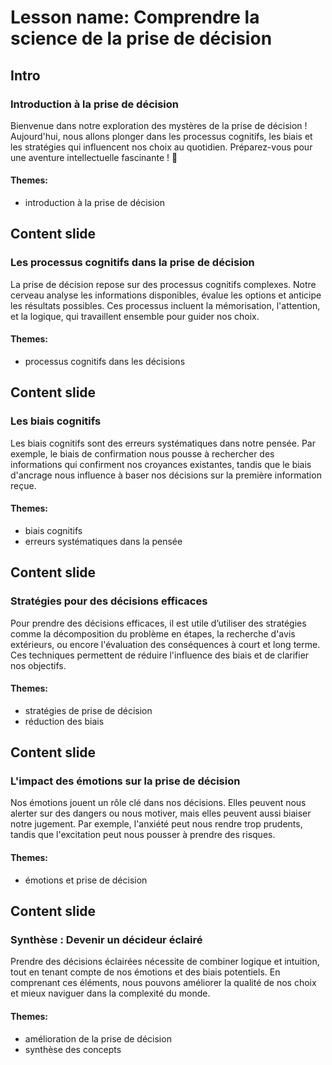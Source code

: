 # Lesson name: Comprendre la science de la prise de décision

## Intro

### Introduction à la prise de décision

Bienvenue dans notre exploration des mystères de la prise de décision ! Aujourd'hui, nous allons plonger dans les processus cognitifs, les biais et les stratégies qui influencent nos choix au quotidien. Préparez-vous pour une aventure intellectuelle fascinante ! 🌟

#### **Themes:**
- introduction à la prise de décision

## Content slide

### Les processus cognitifs dans la prise de décision

La prise de décision repose sur des processus cognitifs complexes. Notre cerveau analyse les informations disponibles, évalue les options et anticipe les résultats possibles. Ces processus incluent la mémorisation, l'attention, et la logique, qui travaillent ensemble pour guider nos choix.

#### **Themes:**
- processus cognitifs dans les décisions

## Content slide

### Les biais cognitifs

Les biais cognitifs sont des erreurs systématiques dans notre pensée. Par exemple, le biais de confirmation nous pousse à rechercher des informations qui confirment nos croyances existantes, tandis que le biais d'ancrage nous influence à baser nos décisions sur la première information reçue.

#### **Themes:**
- biais cognitifs
- erreurs systématiques dans la pensée

## Content slide

### Stratégies pour des décisions efficaces

Pour prendre des décisions efficaces, il est utile d’utiliser des stratégies comme la décomposition du problème en étapes, la recherche d'avis extérieurs, ou encore l'évaluation des conséquences à court et long terme. Ces techniques permettent de réduire l'influence des biais et de clarifier nos objectifs.

#### **Themes:**
- stratégies de prise de décision
- réduction des biais

## Content slide

### L'impact des émotions sur la prise de décision

Nos émotions jouent un rôle clé dans nos décisions. Elles peuvent nous alerter sur des dangers ou nous motiver, mais elles peuvent aussi biaiser notre jugement. Par exemple, l'anxiété peut nous rendre trop prudents, tandis que l'excitation peut nous pousser à prendre des risques.

#### **Themes:**
- émotions et prise de décision

## Content slide

### Synthèse : Devenir un décideur éclairé

Prendre des décisions éclairées nécessite de combiner logique et intuition, tout en tenant compte de nos émotions et des biais potentiels. En comprenant ces éléments, nous pouvons améliorer la qualité de nos choix et mieux naviguer dans la complexité du monde.

#### **Themes:**
- amélioration de la prise de décision
- synthèse des concepts
